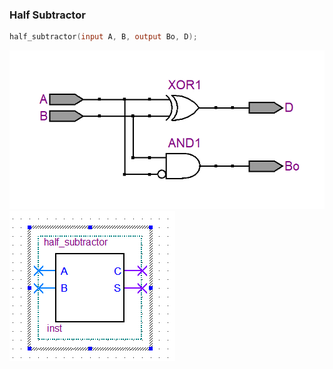 ### Half Subtractor

```v
half_subtractor(input A, B, output Bo, D);
```

![RTL_View](./assets/RTL_view.png)
![Symbol](./assets/symbol.png)
